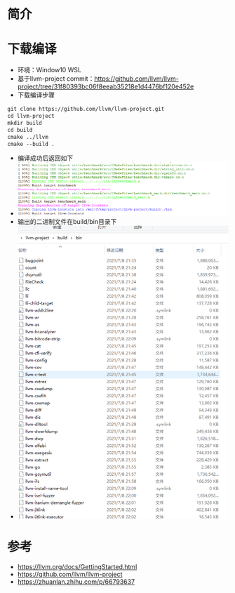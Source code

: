 # 简介
# 下载编译
- 环境：Window10 WSL
- 基于llvm-project commit：https://github.com/llvm/llvm-project/tree/31f80393bc06f8eeab35218e1d4476bf120e452e
- 下载编译步骤
```
git clone https://github.com/llvm/llvm-project.git
cd llvm-project
mkdir build
cd build
cmake ../llvm
cmake --build .
```
- 编译成功后返回如下
- ![image](./images/llvm_build.png)
- 输出的二进制文件在build/bin目录下
- ![image](./images/llvm_build_file.png)


# 参考
- https://llvm.org/docs/GettingStarted.html
- https://github.com/llvm/llvm-project
- https://zhuanlan.zhihu.com/p/66793637
